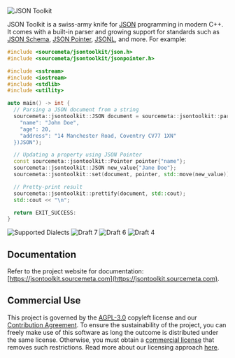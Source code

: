 ![JSON Toolkit](./assets/banner.png)

JSON Toolkit is a swiss-army knife for [JSON](https://www.json.org) programming
in modern C++. It comes with a built-in parser and growing support for
standards such as [JSON Schema](http://json-schema.org), [JSON
Pointer](https://www.rfc-editor.org/rfc/rfc6901),
[JSONL](https://jsonlines.org), and more. For example:

```cpp
#include <sourcemeta/jsontoolkit/json.h>
#include <sourcemeta/jsontoolkit/jsonpointer.h>

#include <sstream>
#include <iostream>
#include <stdlib>
#include <utility>

auto main() -> int {
  // Parsing a JSON document from a string
  sourcemeta::jsontoolkit::JSON document = sourcemeta::jsontoolkit::parse(R"JSON({
    "name": "John Doe",
    "age": 20,
    "address": "14 Manchester Road, Coventry CV77 1XN"
  })JSON");

  // Updating a property using JSON Pointer
  const sourcemeta::jsontoolkit::Pointer pointer{"name"};
  sourcemeta::jsontoolkit::JSON new_value{"Jane Doe"};
  sourcemeta::jsontoolkit::set(document, pointer, std::move(new_value));

  // Pretty-print result
  sourcemeta::jsontoolkit::prettify(document, std::cout);
  std::cout << "\n";

  return EXIT_SUCCESS:
}
```

![Supported Dialects](https://img.shields.io/endpoint?url=https%3A%2F%2Fbowtie.report%2Fbadges%2Fc%2B%2B-jsontoolkit%2Fsupported_versions.json)
![Draft 7](https://img.shields.io/endpoint?url=https%3A%2F%2Fbowtie.report%2Fbadges%2Fc%2B%2B-jsontoolkit%2Fcompliance%2Fdraft7.json)
![Draft 6](https://img.shields.io/endpoint?url=https%3A%2F%2Fbowtie.report%2Fbadges%2Fc%2B%2B-jsontoolkit%2Fcompliance%2Fdraft6.json)
![Draft 4](https://img.shields.io/endpoint?url=https%3A%2F%2Fbowtie.report%2Fbadges%2Fc%2B%2B-jsontoolkit%2Fcompliance%2Fdraft4.json)

Documentation
-------------

Refer to the project website for documentation:
[https://jsontoolkit.sourcemeta.com](https://jsontoolkit.sourcemeta.com).

Commercial Use
--------------

This project is governed by the [AGPL-3.0](./LICENSE) copyleft license and our
[Contribution Agreement](https://www.sourcemeta.com/contributing/). To ensure
the sustainability of the project, you can freely make use of this software as
long the outcome is distributed under the same license. Otherwise, you must
obtain a [commercial license](./LICENSE-COMMERCIAL) that removes such
restrictions. Read more about our licensing approach
[here](https://www.sourcemeta.com/licensing/).
